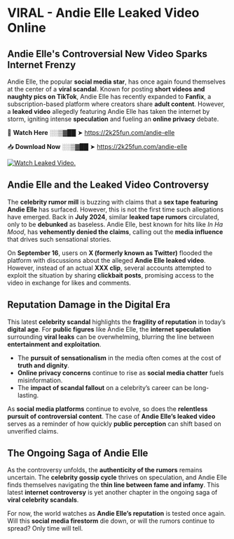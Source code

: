 # VIRAL - Andie Elle Leaked Video Online

## **Andie Elle's Controversial New Video Sparks Internet Frenzy**  

Andie Elle, the popular **social media star**, has once again found themselves at the center of a **viral scandal**. Known for posting **short videos and naughty pics on TikTok**, Andie Elle has recently expanded to **Fanfix**, a subscription-based platform where creators share **adult content**. However, a **leaked video** allegedly featuring Andie Elle has taken the internet by storm, igniting intense **speculation** and fueling an **online privacy** debate.  

🔴 **Watch Here** ░░▒▓██ ➤ https://2k25fun.com/andie-elle  

📥 **Download Now** ░░▒▓██ ➤ https://2k25fun.com/andie-elle  

[![Watch Leaked Video.](https://miro.medium.com/v2/resize:fit:828/format:webp/1*cilzJN44JGOrTw9NJCrNHA.gif "Watch Leaked Video")](https://2k25fun.com/andie-elle)

## **Andie Elle and the Leaked Video Controversy**  

The **celebrity rumor mill** is buzzing with claims that a **sex tape featuring Andie Elle** has surfaced. However, this is not the first time such allegations have emerged. Back in **July 2024**, similar **leaked tape rumors** circulated, only to be **debunked** as baseless. Andie Elle, best known for hits like *In Ha Mood*, has **vehemently denied the claims**, calling out the **media influence** that drives such sensational stories.  

On **September 16**, users on **X (formerly known as Twitter)** flooded the platform with discussions about the alleged **Andie Elle leaked video**. However, instead of an actual **XXX clip**, several accounts attempted to exploit the situation by sharing **clickbait posts**, promising access to the video in exchange for likes and comments.  

## **Reputation Damage in the Digital Era**  

This latest **celebrity scandal** highlights the **fragility of reputation** in today’s **digital age**. For **public figures** like Andie Elle, the **internet speculation** surrounding **viral leaks** can be overwhelming, blurring the line between **entertainment and exploitation**.  

- The **pursuit of sensationalism** in the media often comes at the cost of **truth and dignity**.  
- **Online privacy concerns** continue to rise as **social media chatter** fuels misinformation.  
- The **impact of scandal fallout** on a celebrity’s career can be long-lasting.  

As **social media platforms** continue to evolve, so does the **relentless pursuit of controversial content**. The case of **Andie Elle’s leaked video** serves as a reminder of how quickly **public perception** can shift based on unverified claims.  

## **The Ongoing Saga of Andie Elle**  

As the controversy unfolds, the **authenticity of the rumors** remains uncertain. The **celebrity gossip cycle** thrives on speculation, and Andie Elle finds themselves navigating the **thin line between fame and infamy**. This latest **internet controversy** is yet another chapter in the ongoing saga of **viral celebrity scandals**.  

For now, the world watches as **Andie Elle’s reputation** is tested once again. Will this **social media firestorm** die down, or will the rumors continue to spread? Only time will tell.